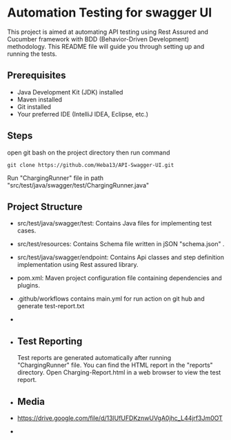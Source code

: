 # Automation Testing for swagger UI

This project is aimed at automating API testing using Rest Assured and Cucumber framework with BDD (Behavior-Driven Development) methodology. 
This README file will guide you through setting up and running the tests.

## Prerequisites

- Java Development Kit (JDK) installed
- Maven installed
- Git installed
- Your preferred IDE (IntelliJ IDEA, Eclipse, etc.)

## Steps

open git bash on the project directory then run command 
```
git clone https://github.com/Heba13/API-Swagger-UI.git
```
Run "ChargingRunner" file in path "src/test/java/swagger/test/ChargingRunner.java"

## Project Structure
- src/test/java/swagger/test: Contains Java files for implementing test cases.
- src/test/resources: Contains Schema file written in jSON "schema.json" .
- src/test/java/swagger/endpoint: Contains Api classes and step definition implementation using Rest assured library.
- pom.xml: Maven project configuration file containing dependencies and plugins.
- .github/workflows contains main.yml for run action on git hub and generate test-report.txt
- 

- ## Test Reporting
  Test reports are generated automatically after running "ChargingRunner" file.
  You can find the HTML report in the "reports" directory.
  Open Charging-Report.html in a web browser to view the test report.

- ## Media 
- https://drive.google.com/file/d/13lUfUFDKznwUVgA0jhc_L44jrf3Jm0OT
- 

